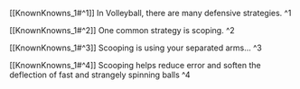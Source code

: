 
[[KnownKnowns_1#^1]]
In Volleyball, there are many defensive strategies. ^1

[[KnownKnowns_1#^2]]
One common strategy is scoping. ^2

[[KnownKnowns_1#^3]]
Scooping is using your separated arms... ^3

[[KnownKnowns_1#^4]]
Scooping helps reduce error and soften the deflection of fast and strangely spinning balls ^4
